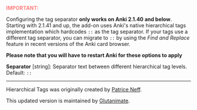 <div style="color: #ff8080; font-weight: bold;">IMPORTANT:</div>

Configuring the tag separator **only works on Anki 2.1.40 and below**. Starting with 2.1.41 and up, the add-on uses Anki's native hierarchical
tags implementation which hardcodes `::` as the tag separator. If your tags
use a different tag separator, you can migrate to `::` by using the *Find and Replace* feature in recent versions of the Anki card browser.

**Please note that you will have to restart Anki for these options to apply**

**Separator** [string]: Separator text between different hierarchical tag levels. Default: `::`

---

Hierarchical Tags was originally created by [Patrice Neff](https://patrice.ch/).

This updated version is maintained by [Glutanimate](https://glutanimate.com).
